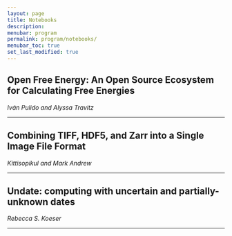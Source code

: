 ```yaml
---
layout: page
title: Notebooks
description:
menubar: program
permalink: program/notebooks/
menubar_toc: true
set_last_modified: true
---
```


## Open Free Energy: An Open Source Ecosystem for Calculating Free Energies

_Iván Pulido and Alyssa Travitz_


------


## Combining TIFF, HDF5, and Zarr into a Single Image File Format

_Kittisopikul and Mark Andrew_


------


## Undate: computing with uncertain and partially-unknown dates

_Rebecca S. Koeser_


------

